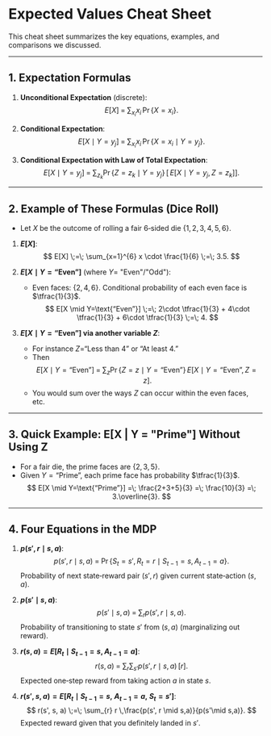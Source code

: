 # Expected Values Cheat Sheet

This cheat sheet summarizes the key equations, examples, and comparisons we discussed.

---

## 1. Expectation Formulas

1. **Unconditional Expectation** (discrete):
   $$
   E[X] \;=\; \sum_{x_i} x_i \,\Pr\{X = x_i\}.
   $$

2. **Conditional Expectation**:
   $$
   E[X \mid Y = y_j] \;=\; \sum_{x_i} x_i \,\Pr\{X = x_i \mid Y = y_j\}.
   $$

3. **Conditional Expectation with Law of Total Expectation**:
   $$
   E[X \mid Y = y_j]
   \;=\;
   \sum_{z_k} \Pr\{Z = z_k \mid Y = y_j\}\,\bigl[\,E[X \mid Y=y_j,\, Z=z_k]\bigr].
   $$

---

## 2. Example of These Formulas (Dice Roll)

- Let $X$ be the outcome of rolling a fair 6‐sided die $\{1,2,3,4,5,6\}$.

1. **$E[X]$**:
   $$
   E[X] 
   \;=\;
   \sum_{x=1}^{6} x \cdot \frac{1}{6}
   \;=\;
   3.5.
   $$

2. **$E[X \mid Y=\text{“Even”}]$** (where $Y=$ "Even"/"Odd"):
   - Even faces: $\{2,4,6\}$. Conditional probability of each even face is $\tfrac{1}{3}$.
   $$
   E[X \mid Y=\text{“Even”}]
   \;=\; 2\cdot \tfrac{1}{3} + 4\cdot \tfrac{1}{3} + 6\cdot \tfrac{1}{3}
   \;=\; 4.
   $$

3. **$E[X \mid Y=\text{“Even”}]$ via another variable $Z$**:
   - For instance $Z$=“Less than 4” or “At least 4.”  
   - Then
     $$
     E[X \mid Y=\text{“Even”}]
     \;=\;
     \sum_{z} \Pr\{Z=z \mid Y=\text{“Even”}\}
        \, E[X \mid Y=\text{“Even”}, Z=z].
     $$
   - You would sum over the ways $Z$ can occur within the even faces, etc.

---

## 3. Quick Example: E[X | Y = "Prime"] Without Using Z

- For a fair die, the prime faces are $\{2,3,5\}$.
- Given $Y=\text{“Prime”}$, each prime face has probability $\tfrac{1}{3}$.
$$
E[X \mid Y=\text{“Prime”}]
=\;
\frac{2+3+5}{3}
=\;
\frac{10}{3}
=\;
3.\overline{3}.
$$

---

## 4. Four Equations in the MDP

1. **$p(s', r \mid s,a)$**:
   $$
   p(s', r \mid s,a)
   \;=\;
   \Pr\{S_t = s',\,R_t = r \;\mid\; S_{t-1} = s,\,A_{t-1}=a\}.
   $$
   Probability of next state‐reward pair $(s',r)$ given current state‐action $(s,a)$.

2. **$p(s' \mid s,a)$**:
   $$
   p(s' \mid s,a)
   \;=\;
   \sum_{r} p(s', r \mid s,a).
   $$
   Probability of transitioning to state $s'$ from $(s,a)$ (marginalizing out reward).

3. **$r(s,a) = E[R_t \mid S_{t-1}=s,\,A_{t-1}=a]$**:
   $$
   r(s,a)
   \;=\;
   \sum_{r}\sum_{s'} p(s', r \mid s,a)\,\bigl[r\bigr].
   $$
   Expected one‐step reward from taking action $a$ in state $s$.

4. **$r(s', s, a) = E[R_t \mid S_{t-1}=s,\; A_{t-1}=a,\; S_t=s']$**:
   $$
   r(s', s, a)
   \;=\;
   \sum_{r}
   r \,\frac{p(s', r \mid s,a)}{p(s'\mid s,a)}.
   $$
   Expected reward given that you definitely landed in $s'$.

